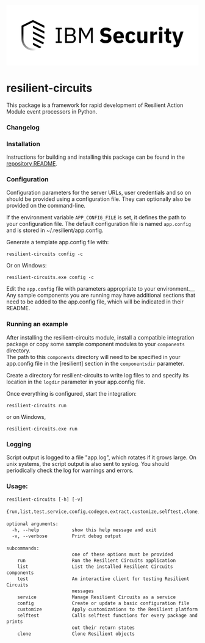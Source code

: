 ![IBM Security](https://raw.githubusercontent.com/ibmresilient/resilient-python-api/master/resilient-sdk/assets/IBM_Security_lockup_pos_RGB.png)

# resilient-circuits
This package is a framework for rapid development of Resilient Action Module event processors in Python.

### Changelog

### Installation  
Instructions for building and installing this package can be found in the 
[repository README](https://github.com/ibmresilient/resilient-python-api/blob/master/README.md).


### Configuration

Configuration parameters for the server URLs, user credentials and so on
should be provided using a configuration file.  They can optionally also
be provided on the command-line.

If the environment variable `APP_CONFIG_FILE` is set, it defines the path
to your configuration file.  The default configuration file is named
`app.config` and is stored in ~/.resilient/app.config.

Generate a template app.config file with:
```
resilient-circuits config -c
```  

Or on Windows:
```
resilient-circuits.exe config -c
```

Edit the `app.config` file with parameters appropriate to your environment.__
Any sample components you are running may have additional sections that 
need to be added to the app.config file, which will be indicated in their README.  

### Running an example

After installing the resilient-circuits module, install a compatible integration
package or copy some sample component modules to your `components` directory.  
The path to this `components` directory will need to be specified in your app.config
file in the [resilient] section in the `componentsdir` parameter.  

Create a directory for resilient-circuits to write log files to and specify
its location in the `logdir` parameter in your app.config file.  

Once everything is configured, start the integration:
```
resilient-circuits run
```  

or on Windows,
```
resilient-circuits.exe run
```


### Logging

Script output is logged to a file "app.log", which rotates if it grows large.
On unix systems, the script output is also sent to syslog.
You should periodically check the log for warnings and errors.

### Usage:
```
resilient-circuits [-h] [-v]
                          {run,list,test,service,config,codegen,extract,customize,selftest,clone,ext:package,ext:convert}

optional arguments:
  -h, --help            show this help message and exit
  -v, --verbose         Print debug output

subcommands:
                        one of these options must be provided
    run                 Run the Resilient Circuits application
    list                List the installed Resilient Circuits components
    test                An interactive client for testing Resilient Circuits
                        messages
    service             Manage Resilient Circuits as a service
    config              Create or update a basic configuration file
    customize           Apply customizations to the Resilient platform
    selftest            Calls selftest functions for every package and prints
                        out their return states
    clone               Clone Resilient objects
```